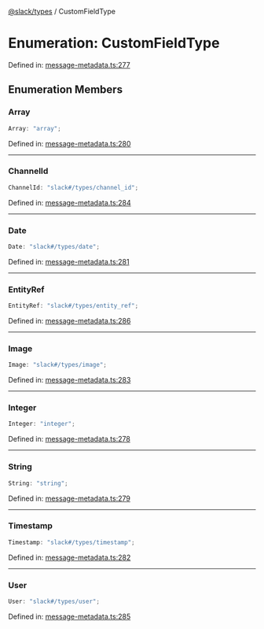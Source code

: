[@slack/types](../index.md) / CustomFieldType

# Enumeration: CustomFieldType

Defined in: [message-metadata.ts:277](https://github.com/slackapi/node-slack-sdk/blob/main/packages/types/src/message-metadata.ts#L277)

## Enumeration Members

### Array

```ts
Array: "array";
```

Defined in: [message-metadata.ts:280](https://github.com/slackapi/node-slack-sdk/blob/main/packages/types/src/message-metadata.ts#L280)

***

### ChannelId

```ts
ChannelId: "slack#/types/channel_id";
```

Defined in: [message-metadata.ts:284](https://github.com/slackapi/node-slack-sdk/blob/main/packages/types/src/message-metadata.ts#L284)

***

### Date

```ts
Date: "slack#/types/date";
```

Defined in: [message-metadata.ts:281](https://github.com/slackapi/node-slack-sdk/blob/main/packages/types/src/message-metadata.ts#L281)

***

### EntityRef

```ts
EntityRef: "slack#/types/entity_ref";
```

Defined in: [message-metadata.ts:286](https://github.com/slackapi/node-slack-sdk/blob/main/packages/types/src/message-metadata.ts#L286)

***

### Image

```ts
Image: "slack#/types/image";
```

Defined in: [message-metadata.ts:283](https://github.com/slackapi/node-slack-sdk/blob/main/packages/types/src/message-metadata.ts#L283)

***

### Integer

```ts
Integer: "integer";
```

Defined in: [message-metadata.ts:278](https://github.com/slackapi/node-slack-sdk/blob/main/packages/types/src/message-metadata.ts#L278)

***

### String

```ts
String: "string";
```

Defined in: [message-metadata.ts:279](https://github.com/slackapi/node-slack-sdk/blob/main/packages/types/src/message-metadata.ts#L279)

***

### Timestamp

```ts
Timestamp: "slack#/types/timestamp";
```

Defined in: [message-metadata.ts:282](https://github.com/slackapi/node-slack-sdk/blob/main/packages/types/src/message-metadata.ts#L282)

***

### User

```ts
User: "slack#/types/user";
```

Defined in: [message-metadata.ts:285](https://github.com/slackapi/node-slack-sdk/blob/main/packages/types/src/message-metadata.ts#L285)

